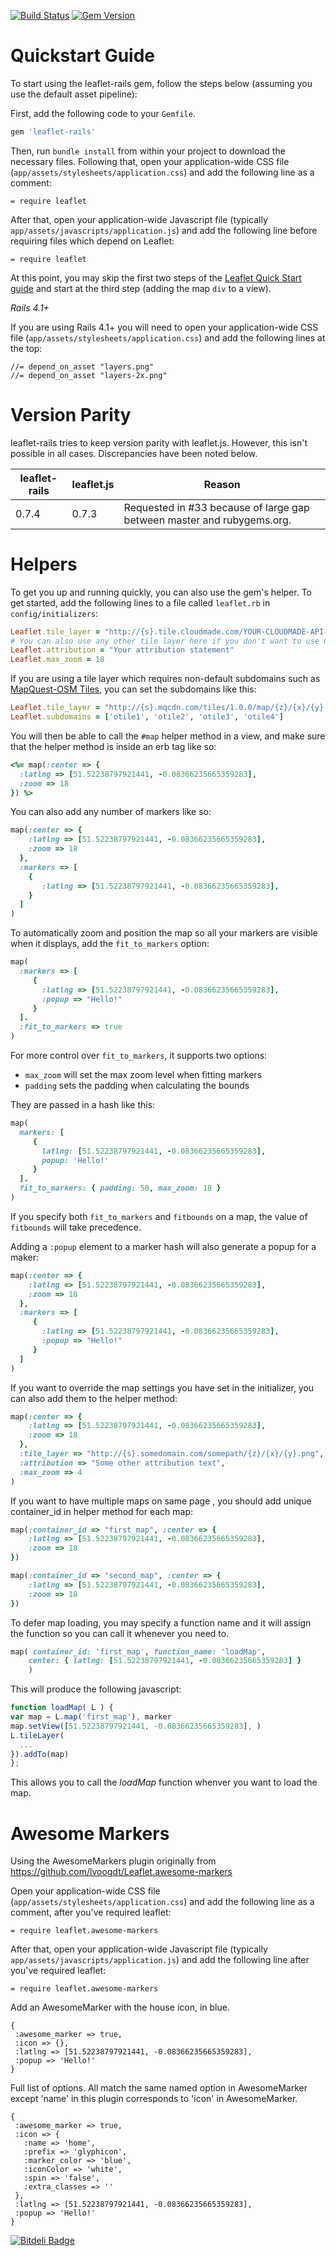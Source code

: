 [![Build Status](https://travis-ci.org/axyjo/leaflet-rails.png?branch=master)](https://travis-ci.org/axyjo/leaflet-rails)
[![Gem Version](https://badge.fury.io/rb/leaflet-rails.png)](http://badge.fury.io/rb/leaflet-rails)

Quickstart Guide
================

To start using the leaflet-rails gem, follow the steps below (assuming you use the default asset pipeline):

First, add the following code to your `Gemfile`.

```ruby
gem 'leaflet-rails'
```

Then, run `bundle install` from within your project to download the necessary files. Following that, open your application-wide CSS file (`app/assets/stylesheets/application.css`) and add the following line as a comment:

```
= require leaflet
```

After that, open your application-wide Javascript file (typically `app/assets/javascripts/application.js`) and add the following line before requiring files which depend on Leaflet:

```
= require leaflet
```

At this point, you may skip the first two steps of the [Leaflet Quick Start guide](http://leafletjs.com/examples/quick-start.html) and start at the third step (adding the map `div` to a view).

*Rails 4.1+*

If you are using Rails 4.1+ you will need to open your application-wide CSS file (`app/assets/stylesheets/application.css`) and add the following lines at the top:

```
//= depend_on_asset "layers.png"
//= depend_on_asset "layers-2x.png"
```


Version Parity
==============

leaflet-rails tries to keep version parity with leaflet.js. However, this isn't possible in all cases. Discrepancies have been noted below.

| leaflet-rails  | leaflet.js | Reason |
| ------------- | ------------- | ------|
| 0.7.4  | 0.7.3  | Requested in #33 because of large gap between master and rubygems.org.|


Helpers
=======

To get you up and running quickly, you can also use the gem's helper. To get started, add the following lines to a file called `leaflet.rb` in `config/initializers`:

```ruby
Leaflet.tile_layer = "http://{s}.tile.cloudmade.com/YOUR-CLOUDMADE-API-KEY/997/256/{z}/{x}/{y}.png"
# You can also use any other tile layer here if you don't want to use Cloudmade - see http://leafletjs.com/reference.html#tilelayer for more
Leaflet.attribution = "Your attribution statement"
Leaflet.max_zoom = 18
```

If you are using a tile layer which requires non-default subdomains such as [MapQuest-OSM Tiles](http://developer.mapquest.com/web/products/open/map), you can set the subdomains like this:

```ruby
Leaflet.tile_layer = "http://{s}.mqcdn.com/tiles/1.0.0/map/{z}/{x}/{y}.png"
Leaflet.subdomains = ['otile1', 'otile2', 'otile3', 'otile4']
```

You will then be able to call the ```#map``` helper method in a view, and make sure that the helper method is inside an erb tag like so:
```ruby
<%= map(:center => {
  :latlng => [51.52238797921441, -0.08366235665359283],
  :zoom => 18
}) %>
```

You can also add any number of markers like so:
```ruby
map(:center => {
    :latlng => [51.52238797921441, -0.08366235665359283],
    :zoom => 18
  },
  :markers => [
    {
       :latlng => [51.52238797921441, -0.08366235665359283],
    }
  ]
)
```

To automatically zoom and position the map so all your markers are visible when it displays, add the ```fit_to_markers``` option:
```ruby
map(
  :markers => [
     {
       :latlng => [51.52238797921441, -0.08366235665359283],
       :popup => "Hello!"
     }
  ].
  :fit_to_markers => true
)
```

For more control over ```fit_to_markers```, it supports two options:

* ```max_zoom``` will set the max zoom level when fitting markers
* ```padding``` sets the padding when calculating the bounds

They are passed in a hash like this:

```ruby
map(
  markers: [
     {
       latlng: [51.52238797921441, -0.08366235665359283],
       popup: 'Hello!'
     }
  ].
  fit_to_markers: { padding: 50, max_zoom: 18 }
)
```

If you specify both ```fit_to_markers``` and ```fitbounds``` on a map, the value of ```fitbounds``` will take precedence.

Adding a `:popup` element to a marker hash will also generate a popup for a maker:

```ruby
map(:center => {
    :latlng => [51.52238797921441, -0.08366235665359283],
    :zoom => 18
  },
  :markers => [
     {
       :latlng => [51.52238797921441, -0.08366235665359283],
       :popup => "Hello!"
     }
  ]
)
```

If you want to override the map settings you have set in the initializer, you can also add them to the helper method:

```ruby
map(:center => {
    :latlng => [51.52238797921441, -0.08366235665359283],
    :zoom => 18
  },
  :tile_layer => "http://{s}.somedomain.com/somepath/{z}/{x}/{y}.png",
  :attribution => "Some other attribution text",
  :max_zoom => 4
)
```

If you want to have multiple maps on same page , you should add unique container_id in helper method for each map:

```ruby
map(:container_id => "first_map", :center => {
    :latlng => [51.52238797921441, -0.08366235665359283],
    :zoom => 18
})

map(:container_id => "second_map", :center => {
    :latlng => [51.52238797921441, -0.08366235665359283],
    :zoom => 18
})
```

To defer map loading, you may specify a function name and it will assign the function so you can call it whenever you need to.

```ruby
map( container_id: 'first_map', function_name: 'loadMap',
    center: { latlng: [51.52238797921441, -0.08366235665359283] }
    )
```

This will produce the following javascript:

```javascript
function loadMap( L ) {
var map = L.map('first_map'), marker
map.setView([51.52238797921441, -0.08366235665359283], )
L.tileLayer(
  ...
}).addTo(map)
};
```

This allows you to call the *loadMap* function whenver you want to load the map.


Awesome Markers
=======

Using the AwesomeMarkers plugin originally from https://github.com/lvoogdt/Leaflet.awesome-markers

Open your application-wide CSS file (`app/assets/stylesheets/application.css`) and add the following line as a comment, after you've required leaflet:

```
= require leaflet.awesome-markers
```

After that, open your application-wide Javascript file (typically `app/assets/javascripts/application.js`) and add the following line after you've required leaflet:

```
= require leaflet.awesome-markers
```

Add an AwesomeMarker with the house icon, in blue.

``` 
{
 :awesome_marker => true,
 :icon => {},
 :latlng => [51.52238797921441, -0.08366235665359283],
 :popup => 'Hello!'
}
```

Full list of options. All match the same named option in AwesomeMarker except 'name' in this plugin corresponds to 'icon' in AwesomeMarker.

``` 
{
 :awesome_marker => true,
 :icon => {
   :name => 'home', 
   :prefix => 'glyphicon',
   :marker_color => 'blue',
   :iconColor => 'white',
   :spin => 'false',
   :extra_classes => ''
 },
 :latlng => [51.52238797921441, -0.08366235665359283],
 :popup => 'Hello!'
}
```

[![Bitdeli Badge](https://d2weczhvl823v0.cloudfront.net/axyjo/leaflet-rails/trend.png)](https://bitdeli.com/free "Bitdeli Badge")
